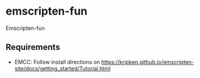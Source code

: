 # emscripten-fun
Emscripten-fun

## Requirements

* EMCC: Follow install directions on https://kripken.github.io/emscripten-site/docs/getting_started/Tutorial.html

